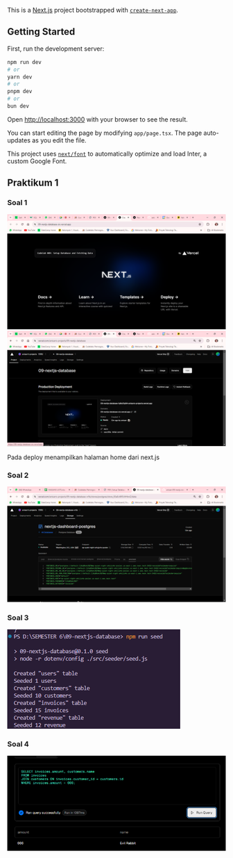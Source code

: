 This is a [Next.js](https://nextjs.org/) project bootstrapped with [`create-next-app`](https://github.com/vercel/next.js/tree/canary/packages/create-next-app).

## Getting Started

First, run the development server:

```bash
npm run dev
# or
yarn dev
# or
pnpm dev
# or
bun dev
```

Open [http://localhost:3000](http://localhost:3000) with your browser to see the result.

You can start editing the page by modifying `app/page.tsx`. The page auto-updates as you edit the file.

This project uses [`next/font`](https://nextjs.org/docs/basic-features/font-optimization) to automatically optimize and load Inter, a custom Google Font.

## Praktikum 1
### Soal 1
![alt text](asset-report/01.png)
![alt text](asset-report/02.png)

Pada deploy menampilkan halaman home dari next.js

### Soal 2
![alt text](asset-report/03.png)

### Soal 3
![alt text](asset-report/04.png)

### Soal 4
![alt text](asset-report/05.png)






